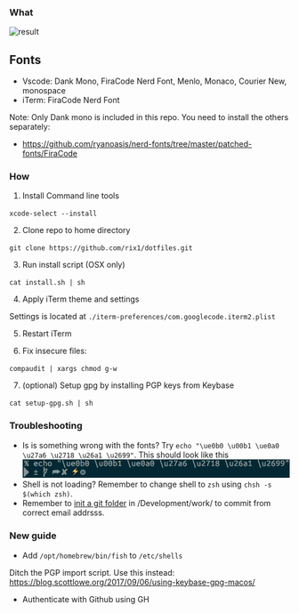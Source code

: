 ### What

![result](http://i.imgur.com/FAgPZ6N.png)

## Fonts

- Vscode: Dank Mono, FiraCode Nerd Font, Menlo, Monaco, Courier New, monospace
- iTerm: FiraCode Nerd Font

Note: Only Dank mono is included in this repo. You need to install the others separately:

- https://github.com/ryanoasis/nerd-fonts/tree/master/patched-fonts/FiraCode

### How

1. Install Command line tools

`xcode-select --install`

2. Clone repo to home directory

`git clone https://github.com/rix1/dotfiles.git`

3. Run install script (OSX only)

`cat install.sh | sh`

4. Apply iTerm theme and settings

Settings is located at `./iterm-preferences/com.googlecode.iterm2.plist`

5. Restart iTerm

6. Fix insecure files:

`compaudit | xargs chmod g-w`

7. (optional) Setup gpg by installing PGP keys from Keybase

`cat setup-gpg.sh | sh`

### Troubleshooting

- Is is something wrong with the fonts? Try `echo "\ue0b0 \u00b1 \ue0a0 \u27a6 \u2718 \u26a1 \u2699"`. This should look like this ![Icons](./characters.png)
- Shell is not loading? Remember to change shell to `zsh` using `chsh -s $(which zsh)`.
- Remember to [init a git folder](https://git-scm.com/docs/git-config#_conditional_includes) in /Development/work/ to commit from correct email addrsss.



### New guide


- Add `/opt/homebrew/bin/fish` to `/etc/shells`

Ditch the PGP import script. Use this instead: https://blog.scottlowe.org/2017/09/06/using-keybase-gpg-macos/
- Authenticate with Github using GH